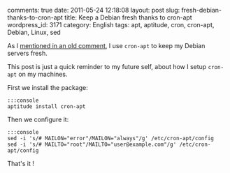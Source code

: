 comments: true
date: 2011-05-24 12:18:08
layout: post
slug: fresh-debian-thanks-to-cron-apt
title: Keep a Debian fresh thanks to cron-apt
wordpress_id: 3171
category: English
tags: apt, aptitude, cron, cron-apt, Debian, Linux, sed

As I [mentioned in an old comment](http://kevin.deldycke.com/2008/12/dpkg-apt-aptitude-commands/comment-page-1/#comment-4726), I use `cron-apt` to keep my Debian servers fresh.

This post is just a quick reminder to my future self, about how I setup `cron-apt` on my machines.

First we install the package:

    
    :::console
    aptitude install cron-apt
    



Then we configure it:

    
    :::console
    sed -i 's/# MAILON="error"/MAILON="always"/g' /etc/cron-apt/config
    sed -i 's/# MAILTO="root"/MAILTO="user@example.com"/g' /etc/cron-apt/config
    



That's it !
